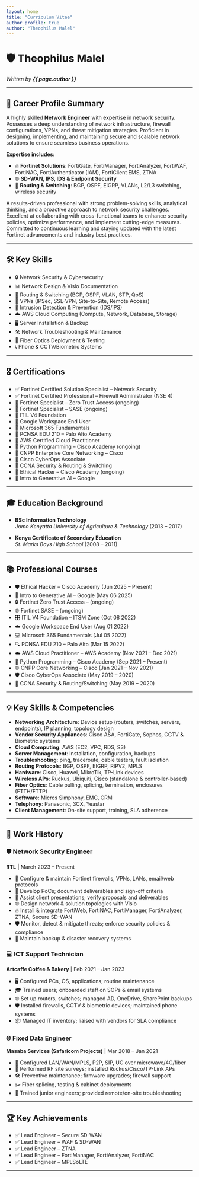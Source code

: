 ```yaml
---
layout: home
title: "Curriculum Vitae"
author_profile: true
author: "Theophilus Malel"
---
```


# 🛡️ Theophilus Malel

_Written by **{{ page.author }}**_

---

## 🎯 Career Profile Summary

A highly skilled **Network Engineer** with expertise in network security. Possesses a deep understanding of network infrastructure, firewall configurations, VPNs, and threat mitigation strategies. Proficient in designing, implementing, and maintaining secure and scalable network solutions to ensure seamless business operations.

**Expertise includes:**

- 🔥 **Fortinet Solutions**: FortiGate, FortiManager, FortiAnalyzer, FortiWAF, FortiNAC, FortiAuthenticator (IAM), FortiClient EMS, ZTNA  
- 🌐 **SD-WAN, IPS, IDS & Endpoint Security**  
- 🔀 **Routing & Switching**: BGP, OSPF, EIGRP, VLANs, L2/L3 switching, wireless security  

A results-driven professional with strong problem-solving skills, analytical thinking, and a proactive approach to network security challenges. Excellent at collaborating with cross-functional teams to enhance security policies, optimize performance, and implement cutting-edge measures. Committed to continuous learning and staying updated with the latest Fortinet advancements and industry best practices.

---

## 🛠️ Key Skills

- 🔒 Network Security & Cybersecurity  
- 📊 Network Design & Visio Documentation  
- 🔧 Routing & Switching (BGP, OSPF, VLAN, STP, QoS)  
- 🔐 VPNs (IPSec, SSL-VPN, Site-to-Site, Remote Access)  
- 🚨 Intrusion Detection & Prevention (IDS/IPS)  
- ☁️ AWS Cloud Computing (Compute, Network, Database, Storage)  
- 🖥️ Server Installation & Backup  
- 🛠️ Network Troubleshooting & Maintenance  
- 📡 Fiber Optics Deployment & Testing  
- 📞 Phone & CCTV/Biometric Systems  

---

## 🎖️ Certifications

- ✅ Fortinet Certified Solution Specialist – Network Security  
- ✅ Fortinet Certified Professional – Firewall Administrator (NSE 4)  
- 🔄 Fortinet Specialist – Zero Trust Access (ongoing)  
- 🔄 Fortinet Specialist – SASE (ongoing)  
- 📜 ITIL V4 Foundation  
- 📜 Google Workspace End User  
- 📜 Microsoft 365 Fundamentals  
- 📜 PCNSA EDU 210 – Palo Alto Academy  
- 📜 AWS Certified Cloud Practitioner  
- 🔄 Python Programming – Cisco Academy (ongoing)  
- 📜 CNPP Enterprise Core Networking – Cisco  
- 📜 Cisco CyberOps Associate  
- 📜 CCNA Security & Routing & Switching  
- 🔄 Ethical Hacker – Cisco Academy (ongoing)  
- 📜 Intro to Generative AI – Google  

---

## 🎓 Education Background

- **BSc Information Technology**  
  _Jomo Kenyatta University of Agriculture & Technology_ (2013 – 2017)

- **Kenya Certificate of Secondary Education**  
  _St. Marks Boys High School_ (2008 – 2011)

---

## 📚 Professional Courses

- 🛡️ Ethical Hacker – Cisco Academy (Jun 2025 – Present)  
- 🤖 Intro to Generative AI – Google (May 06 2025)  
- 🔒 Fortinet Zero Trust Access – (ongoing)  
- 🌐 Fortinet SASE – (ongoing)  
- 🎛️ ITIL V4 Foundation – ITSM Zone (Oct 08 2022)  
- ☁️ Google Workspace End User (Aug 01 2022)  
- 💻 Microsoft 365 Fundamentals (Jul 05 2022)  
- 🔍 PCNSA EDU 210 – Palo Alto (Mar 15 2022)  
- ☁️ AWS Cloud Practitioner – AWS Academy (Nov 2021 – Dec 2021)  
- 🐍 Python Programming – Cisco Academy (Sep 2021 – Present)  
- 🌐 CNPP Core Networking – Cisco (Jan 2021 – Nov 2021)  
- 🛡️ Cisco CyberOps Associate (May 2019 – 2020)  
- 🔐 CCNA Security & Routing/Switching (May 2019 – 2020)  

---

## 💡 Key Skills & Competencies

- **Networking Architecture**: Device setup (routers, switches, servers, endpoints), IP planning, topology design  
- **Vendor Security Appliances**: Cisco ASA, FortiGate, Sophos, CCTV & Biometric systems  
- **Cloud Computing**: AWS (EC2, VPC, RDS, S3)  
- **Server Management**: Installation, configuration, backups  
- **Troubleshooting**: ping, traceroute, cable testers, fault isolation  
- **Routing Protocols**: BGP, OSPF, EIGRP, RIPV2, MPLS  
- **Hardware**: Cisco, Huawei, MikroTik, TP-Link devices  
- **Wireless APs**: Ruckus, Ubiquiti, Cisco (standalone & controller-based)  
- **Fiber Optics**: Cable pulling, splicing, termination, enclosures (FTTH/FTTP)  
- **Software**: Micros Simphony, EMC, CRM  
- **Telephony**: Panasonic, 3CX, Yeastar  
- **Client Management**: On-site support, training, SLA adherence  

---

## 🏢 Work History

### 🛡️ Network Security Engineer  
**RTL** | March 2023 – Present  
- 🔧 Configure & maintain Fortinet firewalls, VPNs, LANs, email/web protocols  
- 📑 Develop PoCs; document deliverables and sign-off criteria  
- 🎤 Assist client presentations; verify proposals and deliverables  
- 🌐 Design network & solution topologies with Visio  
- 🔥 Install & integrate FortiWeb, FortiNAC, FortiManager, FortiAnalyzer, ZTNA, Secure SD-WAN  
- 🛡️ Monitor, detect & mitigate threats; enforce security policies & compliance  
- 💾 Maintain backup & disaster recovery systems  

### 💻 ICT Support Technician  
**Artcaffe Coffee & Bakery** | Feb 2021 – Jan 2023  
- 🖥️ Configured PCs, OS, applications; routine maintenance  
- 🎓 Trained users; onboarded staff on SOPs & email systems  
- 🌐 Set up routers, switches; managed AD, OneDrive, SharePoint backups  
- 🛡️ Installed firewalls, CCTV & biometric devices; maintained phone systems  
- 📦 Managed IT inventory; liaised with vendors for SLA compliance  

### 🌐 Fixed Data Engineer  
**Masaba Services (Safaricom Projects)** | Mar 2018 – Jan 2021  
- 🔀 Configured LAN/WAN/MPLS, P2P, SIP, UC over microwave/4G/fiber  
- 📡 Performed RF site surveys; installed Ruckus/Cisco/TP-Link APs  
- 🛠️ Preventive maintenance; firmware upgrades; firewall support  
- ✂️ Fiber splicing, testing & cabinet deployments  
- 👥 Trained junior engineers; provided remote/on-site troubleshooting  

---

## 🏆 Key Achievements

- ✅ Lead Engineer –  Secure SD-WAN  
- ✅ Lead Engineer – WAF & SD-WAN  
- ✅ Lead Engineer – ZTNA  
- ✅ Lead Engineer – FortiManager, FortiAnalyzer, FortiNAC  
- ✅ Lead Engineer – MPLSoLTE  

---
